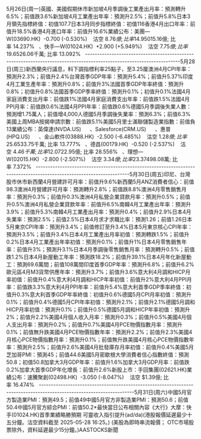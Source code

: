 5月26日(周一)英國、美國假期休市新加坡4月季調後工業產出月率：預測轉升6.5%；前值跌3.6%新加坡4月工業產出年率：預測升2.5%；前值升5.8%日本3月領先指標終值：初值107.7日本3月同步指標終值：初值116香港4月出口年率：前值升18.5%香港4月進口年率：前值升16.6%業績公布：美團—W(03690.HK)  -0.700 (-0.530%)    沽空 $8.76億; 比率 14.950%   、禾賽(HSAI.US)      ---------------------------------------------------------------------------------------------------------------------5月27日(周二)南韓5月消費者信心指數：前值93.8英國5月BRC商店物價指數年率：前值跌0.1%日本4月PPI年率：預測升3%；前值升3.1%中國首4月規模以上工業企業利潤年率：首3月升0.8%中國4月規模以上工業企業利潤年率：前值升2.6%德國6月Gfk消費者信心指數：預測負20；前值負20.6*德國4月零售銷售月率：預測升0.2%；前值修訂至升0.4%*德國4月未季調零售銷售年率：前值修訂至升0.9%英國5月CBI零售銷售差值：前值負8法國5月調和HICP月率初值：預測升0.1%；前值升0.7%法國5月調和HICP年率初值：預測升0.9%；前值升0.9%法國5月CPI月率初值：預測升0.1%；前值升0.6%法國5月CPI年率初值：預測升0.9%；前值升0.8%歐元區5月消費者信心指數終值：初值負15.2歐元區5月經濟景氣指數：預測94.3；前值93.6歐元區5月工業景氣指數：預測負10.8；前值負11.2歐元區5月服務業景氣指數：預測1.1；前值1.4美國4月耐用品訂單月率初值：預測轉跌8.2%；前值修訂後升7.5%美國4月核心耐用品訂單月率初值：預測無升跌；前值修訂後跌0.4%美國3月FHFA房價指數月率：前值升0.1%美國3月標普/CS20座大城市季調後房價指數月率：預測升0.35%；前值升0.4%美國3月標普/CS20座大城市未季調房價指數年率：前值升4.5%美國5月諮商會消費者信心指數：預測87；前值86美國5月達拉斯聯儲商業活動指數：前值負35.8新股上市：派格生物醫藥-B(02565.HK)  -0.980 (-8.478%)   、吉宏股份(02603.HK)  -0.640 (-5.993%)   業績公布：拼多多(PDD.US)      、小米—W(01810.HK)  +0.200 (+0.388%)    沽空 $15.16億; 比率 14.237%   、快手—W(01024.HK)  +2.900 (+5.949%)    沽空 $7.75億; 比率 19.652%   、領展(00823.HK)  +0.300 (+0.733%)    沽空 $6.06千萬; 比率 13.092%   ---------------------------------------------------------------------------------------------------------------------5月28日(周三)新西蘭央行議息，料下調指標利率25點子，至3.25厘澳洲4月CPI年率：預測升2.3%；前值升2.4%台灣首季GDP年率：預測升5.4%；前值升5.37%印度4月工業生產年率：預測升0.8%；前值升3%法國首季GDP年率終值：預測升0.8%；初值升0.8%法國首季GDP季率終值：預測升0.1%；初值升0.1%法國4月家庭消費支出月率：前值跌1%法國4月家庭消費支出年率：前值跌1.5%法國4月PPI月率：前值跌0.6%法國4月PPI年率：前值跌0.6%德國5月季調後失業人數：預測增1.75萬人；前值增4,000人德國5月季調後失業率：預測6.3%；前值6.3%美國上周MBA按揭申請宗數：前值跌5.1%美國5月里士滿聯儲製造業指數：前值負13業績公布：英偉達(NVDA.US)      、Salesforce(CRM.US)      、惠普(HPQ.US)      、金山軟件(03888.HK)  -2.500 (-6.485%)    沽空 $1.28億; 比率 25.653%   、金山雲(03896.HK)  -0.110 (-1.611%)    沽空 $3.75千萬; 比率 13.777%   、德昌(00179.HK)  -0.520 (-2.537%)    沽空 $4.46千萬; 比率 12.072%   ---------------------------------------------------------------------------------------------------------------------5月29日(周四)印尼股市假期休市美國聯儲局公布議息會議紀錄南韓央行議息，料下調指標利率25點子，至2.5厘新西蘭5月ANZ經營信心：前值49.3澳洲首季私人新增資本支出季率：預測轉升0.5%；前值跌0.2%日本5月家庭消費者信心指數：預測32.3；前值31.2台灣首季GDP年率初值：預測升5.4%；前值升5.37%意大利5月消費者信心指數：前值92.7意大利5月製造業信心指數：前值85.7意大利5月經濟情緒指數：前值91.5意大利3月季調後工業銷售月率：前值跌0.4%意大利3月工作日調整後工業銷售年率：前值跌1.5%美國首季實際GDP年化季率修正值：預測跌0.3%；初值跌0.3%美國首季實際個人消費支出季率修正值：初值升1.8%美國首季GDP平價指數修正值：預測升3.7%；初值升3.7%美國首季核心PCE物價指數季率修正值：初值升3.5%美國上周新申領失業金人數：前值22.7萬美國4月成屋銷售月率：預測轉跌1.1%；前值升6.1%美國4月未季調成屋銷售年率：前值跌0.1%加拿大首季經常賬：前值赤字49.9億加元業績公布：戴爾(DELL.US)      、好市多(COST.US)      、百思買(BBY.US)      、GAP(GAP.US)      、富途控股(FUTU.US)      、石藥(01093.HK)  -0.080 (-1.159%)    沽空 $2.95億; 比率 28.556%   、理想—W(02015.HK)  -2.800 (-2.507%)    沽空 $3.34億; 比率 23.374%   、三一國際(00631.HK)  +0.060 (+1.077%)    沽空 $98.08萬; 比率 7.372%   ---------------------------------------------------------------------------------------------------------------------5月30日(周五)印尼、台灣股市休市新西蘭4月營建許可月率：前值升9.6%新西蘭5月ANZ消費者信心：前值98.3澳洲4月營建許可月率：預測轉升2.8%；前值跌8.8%澳洲4月零售銷售月率：預測升0.3%；前值升0.3%澳洲4月私營企業貸款月率：預測升0.5%；前值升0.5%澳洲4月私營企業貸款年率：前值升6.5%南韓4月工業產出年率：預測升3.9%；前值升5.3%南韓4月工業產出月率：預測升0.4%；前值升2.9%日本4月失業率：預測2.5%；前值2.5%日本4月求才求職比率：預測1.26；前值1.26日本5月東京CPI年率：預測升3.4%；前值修訂至升3.4%日本5月東京核心CPI年率：預測升3.5%；前值升3.4%日本4月工業產出月率初值：預測轉跌1.5%；前值升0.2%日本4月工業產出年率初值：預測升0.1%；前值升1%日本4月零售銷售年率：前值升3%；預測升3.1%日本4月季調後零售銷售月率：預測轉升0.5%；前值跌1.2%日本4月新屋動工年率：預測跌18.2%；前值升39.1%日本4月年化新屋動工：預測69.6萬間；前值108萬間印度首季GDP年率：預測升6.8%；前值升6.2%歐元區4月M3貨幣供應年率：預測升3.7%；前值升3.6%意大利4月調和HICP月率初值：前值升0.4%意大利4月調和HICP年率初值：前值升2%意大利4月PPI月率：前值跌3.3%意大利4月PPI年率：前值升5.4%意大利首季GDP季率終值：初值升0.3%意大利首季GDP年率終值：初值升0.6%德國5月CPI月率初值：預測升0.1%；前值升0.4%德國5月CPI年率初值：預測升2.1%；前值升2.1%德國5月調和HICP月率初值：預測升0.1%；前值升0.5%德國5月調和HICP年率初值：預測升2%；前值升2.2%美國4月個人收入月率：預測升0.3%；前值升0.5%美國4月個人支出月率：預測升0.2%；前值升0.7%美國4月PCE物價指數月率：預測升0.1%；前值無升跌美國4月PCE物價指數年率：預測升2.2%；前值升2.3%美國4月核心PCE物價指數月率：預測升0.1%；前值無升跌美國4月核心PCE物價指數年率：預測升2.5%；前值升2.6%美國4月批發庫存月率初值：前值升0.4%美國5月芝加哥PMI：預測45；前值44.6美國5月密歇根大學消費者信心指數終值：預測50.8；初值50.8加拿大3月GDP年率：前值升1.6%加拿大3月GDP月率：前值跌0.2%加拿大首季GDP年化增長：前值升2.6%新股上市：手回集團(02621.HK)業績公布：速騰聚創(02498.HK)  -3.050 (-8.047%)    沽空 $1.39億; 比率 16.474%   ---------------------------------------------------------------------------------------------------------------------5月31日(周六)中國5月官方製造業PMI：預測49.5；前值49中國5月官方非製造業PMI：預測50.6；前值50.4中國5月官方綜合PMI：前值50.2*最快當日公布相關內容《大行》大摩：快手(01024.HK)首季業績略勝預期  可靈收入指引提升(ad/da)(港股報價延遲最少十五分鐘。沽空資料截至 2025-05-28 16:25。) (美股為即時串流報價； OTC市場股票除外，資料延遲最少15分鐘。)AASTOCKS新聞